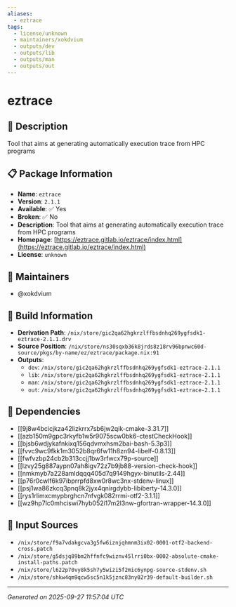 ```yaml
---
aliases:
  - eztrace
tags:
  - license/unknown
  - maintainers/xokdvium
  - outputs/dev
  - outputs/lib
  - outputs/man
  - outputs/out
---
```


# eztrace

## 📝 Description

Tool that aims at generating automatically execution trace from HPC programs

## 📋 Package Information

- **Name**: `eztrace`
- **Version**: `2.1.1`
- **Available**: ✅ Yes
- **Broken**: ✅ No
- **Description**: Tool that aims at generating automatically execution trace from HPC programs
- **Homepage**: [https://eztrace.gitlab.io/eztrace/index.html](https://eztrace.gitlab.io/eztrace/index.html)
- **License**: `unknown`
## 👥 Maintainers

- @xokdvium


## 🔧 Build Information

- **Derivation Path**: `/nix/store/gic2qa62hgkrzlffbsdnhq269ygfsdk1-eztrace-2.1.1.drv`
- **Source Position**: `/nix/store/ns30sqxb36k8jrds8z18rv96bpnwc60d-source/pkgs/by-name/ez/eztrace/package.nix:91`
- **Outputs**:
  - `dev`:  `/nix/store/gic2qa62hgkrzlffbsdnhq269ygfsdk1-eztrace-2.1.1`
  - `lib`:  `/nix/store/gic2qa62hgkrzlffbsdnhq269ygfsdk1-eztrace-2.1.1`
  - `man`:  `/nix/store/gic2qa62hgkrzlffbsdnhq269ygfsdk1-eztrace-2.1.1`
  - `out`:  `/nix/store/gic2qa62hgkrzlffbsdnhq269ygfsdk1-eztrace-2.1.1`

## 🔗 Dependencies

- [[9j8w4bcicjkza42lizkrrx7sb6jw2qik-cmake-3.31.7]]
- [[azb150m9gpc3rkyfb1w5r9075scw0bk6-ctestCheckHook]]
- [[bjsb6wdjykafnkixq156qdvmxhsm2bai-bash-5.3p3]]
- [[fvvc9wc9fkk1m3052b8qr6fw11h8zn94-libelf-0.8.13]]
- [[fwfvzbp24cb2b313ccjj1bw3rfwcx79p-source]]
- [[lzvy25g887aypn07ah8igv72z7b9jb88-version-check-hook]]
- [[nmkmyb7a228amldqqq405d7q9149hgyx-binutils-2.44]]
- [[p76r0cwlf6k97ibprrpfd8xw0r8wc3nx-stdenv-linux]]
- [[psj1wa86zkcq3pnq8k2jyx4qnirgdybb-libiberty-14.3.0]]
- [[rys1rlimxcmypbrghcn7nfvgk082rrmi-otf2-3.1.1]]
- [[wz9hp7lc0mhciswi7hyb052i17m2l3nw-gfortran-wrapper-14.3.0]]

## 📁 Input Sources

- `/nix/store/f9a7vdakgcva3g5fw6iznjqhmnm3ix02-0001-otf2-backend-cross.patch`
- `/nix/store/g5dsjq89bm2hffnfc9wiznv45lrri0bx-0002-absolute-cmake-install-paths.patch`
- `/nix/store/l622p70vy8k5sh7y5wizi5f2mic6ynpg-source-stdenv.sh`
- `/nix/store/shkw4qm9qcw5sc5n1k5jznc83ny02r39-default-builder.sh`

---
*Generated on 2025-09-27 11:57:04 UTC*
